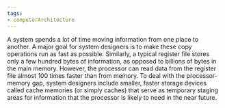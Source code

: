 ```yaml
---
tags:
- computerArchitecture 
---
```

A system spends a lot of time moving information from one place to another. A major goal for system designers is to make these copy operations run as fast as possible.
Similarly, a typical register file stores only a few hundred bytes of information, as opposed to billions of bytes in the main memory. However, the processor can read data from the register file almost 100 times faster than from memory.
To deal with the processor-memory gap, system designers include smaller, faster storage devices called cache memories (or simply caches) that serve as temporary staging areas for information that the processor is likely to need in the near future.


